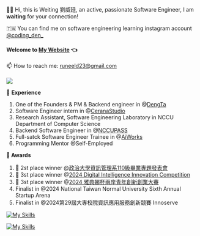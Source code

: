 👋🏾 Hi, this is Weiting 劉威廷, an active, passionate Software Engineer, I am **waiting** for your connection!

🇹🇼 You can find me on software engineering learning instagram account [@coding_den_](https://www.instagram.com/coding_den_/profilecard/)

#### Welcome to <a href='https://lu-weiting.github.io/'>My Website</a> 👈

<p align='left'>
  📫 How to reach me: <a href='mailto:runeeld23@gmail.com'>runeeld23@gmail.com</a><br/><br/>
  <a href='https://www.linkedin.com/in/weiting-liou-91552b274/'><img src="https://img.shields.io/badge/LinkedIn-0077B5?style=for-the-badge&logo=linkedin&logoColor=white"></a>
</p>

💼 **Experience**

1. One of the Founders & PM & Backend engineer in @[DengTa](https://github.com/DengtaTech)
2. Software Engineer intern in @[CeranaStudio](https://cerana.tech/)
3. Research Assistant, Software Engineering Laboratory in NCCU Department of Computer Science
4. Backend Software Engineer in @[NCCUPASS](https://nccupass.com/)
5. Full-satck Software Engineer Trainee in @[AiWorks](https://aiworks.tw/)
6. Programming Mentor @Self-Employed

**🔬 Awards**

1. 🥇 2st place winner @[政治大學資訊管理系110級畢業專題發表會](https://mis2.nccu.edu.tw/zh_tw/Announcement/A09/113-12-09-%E4%B8%80-110%E7%B4%9A%E7%95%A2%E6%A5%AD%E5%B0%88%E9%A1%8C%E7%99%BC%E8%A1%A8%E6%9C%83%E5%BE%97%E7%8D%8E%E5%90%8D%E5%96%AE-15365347)
2. 🥇 3st place winner @[2024 Digital Intelligence Innovation Competition](https://www.digiwin.com/tw/dsc/digiGame/2024/index.html#%23intro)
3. 🥇 3st place winner @[2024 雅典娜杯兩岸青年創新創業大賽](https://www.digiwin.com/other/cxcy2/)
4. Finalist in @2024 National Taiwan Normal University Sixth Annual Startup Arena
5. Finalist in @2024第29屆大專校院資訊應用服務創新競賽 Innoserve

[![My Skills](https://skillicons.dev/icons?i=aws,gcp,docker,nginx,rabbitmq,githubactions)](https://skillicons.dev)


[![My Skills](https://skillicons.dev/icons?i=js,ts,nodejs,express,fastapi,react,mysql,redis)](https://skillicons.dev)
